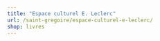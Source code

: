 ```yaml
---
title: "Espace culturel E. Leclerc"
url: /saint-gregoire/espace-culturel-e-leclerc/
shop: livres
---
```

